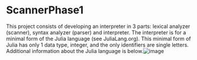 # ScannerPhase1
This project consists of developing an interpreter in 3 parts: lexical analyzer (scanner), syntax analyzer (parser) and interpreter.  The interpreter is for a minimal form of the Julia language (see JuliaLang.org). This minimal form of Julia has only 1 data type, integer, and the only identifiers are single letters. Additional information about the Julia language is below.![image](https://user-images.githubusercontent.com/63695763/156302042-8dbfae86-6737-48e8-9330-522599e90fe2.png)
